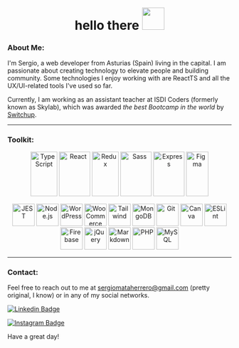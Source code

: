 <h1 align="center"> hello there
<img src= "https://tradepending.com/wp-content/uploads/2020/06/5af449_6b6b924b802b43de9a966e02ea1a41e2mv2.gif" width="50">
</h1>



### About Me:

I'm Sergio, a web developer from Asturias (Spain) living in the capital. I am passionate about creating technology to elevate people and building community. Some technologies I enjoy working with are ReactTS and all the UX/UI-related tools I've used so far.

Currently, I am working as an assistant teacher at ISDI Coders (formerly known as Skylab), which was awarded _the best Bootcamp in the world_ by <a href="https://isdicoders.com/mejor-bootcamp-de-programacion-del-mundo-en-2020/">Switchup</a>.


---

### Toolkit:

<p align="center">
<img src="https://cdn.jsdelivr.net/gh/devicons/devicon/icons/typescript/typescript-plain.svg" title="TypeScript" alt="TypeScript" width="60" height="100"/>    
 <img src="https://cdn.jsdelivr.net/gh/devicons/devicon/icons/react/react-original.svg" title="React" alt="React" width="70" height="100"/>
<img src="https://cdn.jsdelivr.net/gh/devicons/devicon/icons/redux/redux-original.svg" title="Redux" alt="Redux" width="60" height="100"/>
<img src="https://cdn.jsdelivr.net/gh/devicons/devicon/icons/sass/sass-original.svg" title="Sass" alt="Sass" width="70" height="100" />
<img src="https://cdn.jsdelivr.net/gh/devicons/devicon/icons/express/express-original.svg" title="Express" alt="Express" width="70" height="100"/>
<img src="https://cdn.jsdelivr.net/gh/devicons/devicon/icons/figma/figma-original.svg" title="Figma" alt="Figma" width="50" height="100"/>
</p>
<p align="center">
<img src="https://cdn.jsdelivr.net/gh/devicons/devicon/icons/jest/jest-plain.svg" title="JEST" alt="JEST" width="50" height="50"/>
<img src="https://cdn.jsdelivr.net/gh/devicons/devicon/icons/nodejs/nodejs-original.svg" title="Node.js" alt="Node.js" width="50" height="50"/>
<img src="https://cdn.jsdelivr.net/gh/devicons/devicon/icons/wordpress/wordpress-plain.svg" title="WordPress" alt="WordPress" width="50" height="50"/>
<img src="https://cdn.jsdelivr.net/gh/devicons/devicon/icons/woocommerce/woocommerce-original-wordmark.svg" title="WooCommerce" alt="WooCommerce" width="50" height="50"/>
<img src="https://cdn.jsdelivr.net/gh/devicons/devicon/icons/tailwindcss/tailwindcss-plain.svg" title="Tailwind" alt="Tailwind" width="50" height="50"/>
<img src="https://cdn.jsdelivr.net/gh/devicons/devicon/icons/mongodb/mongodb-plain-wordmark.svg" title="MongoDB" alt="MongoDB" width="50" height="50"/>
<img src="https://cdn.jsdelivr.net/gh/devicons/devicon/icons/git/git-original.svg" title="Git" alt="Git" width="50" height="50"/> 
<img src="https://cdn.jsdelivr.net/gh/devicons/devicon/icons/canva/canva-original.svg" title="Canva" alt="Canva" width="50" height="50"/>
<img src="https://cdn.jsdelivr.net/gh/devicons/devicon/icons/eslint/eslint-original.svg" title="ESLint" alt="ESLint" width="50" height="50"/>
<img src="https://cdn.jsdelivr.net/gh/devicons/devicon/icons/firebase/firebase-plain-wordmark.svg" title="Firebase" alt="Firebase" width="50" height="50" />
<img src="https://cdn.jsdelivr.net/gh/devicons/devicon/icons/jquery/jquery-plain-wordmark.svg" title="jQuery" alt="jQuery" width="50" height="50"/>
<img src="https://cdn.jsdelivr.net/gh/devicons/devicon/icons/markdown/markdown-original.svg" title="Markdown" alt="Markdown" width="50" height="50"/>
<img src="https://cdn.jsdelivr.net/gh/devicons/devicon/icons/php/php-plain.svg" title="PHP" alt="PHP" width="50" height="50"/>
<img src="https://cdn.jsdelivr.net/gh/devicons/devicon/icons/mysql/mysql-plain-wordmark.svg" title="MySQL" alt="MySQL" width="50" height="50"/>
</p>

---


### Contact:
Feel free to reach out to me at sergiomataherrero@gmail.com (pretty original, I know) or in any of my social networks.

[![Linkedin Badge](https://img.shields.io/badge/-sergiomataherrero-black?style=flat&logo=Linkedin&logoColor=white)](https://www.linkedin.com/in/sergiomataherrero)

[![Instagram Badge](https://img.shields.io/badge/Instagram-E4405F?style=for-the-badge&logo=instagram&logoColor=white)](https://www.instagram.com/inviolableviolets/)

Have a great day!



